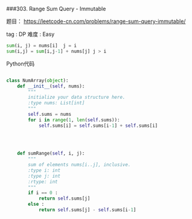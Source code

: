 ###303. Range Sum Query - Immutable

题目： 
<https://leetcode-cn.com/problems/range-sum-query-immutable/>


tag : DP
难度 : Easy



```python
sum(i, j) = nums[i]  j = i
sum(i,j) = sum[i,j-1] + nums[j] j > i

```

Python代码

```python

class NumArray(object):
    def __init__(self, nums):
        """
        initialize your data structure here.
        :type nums: List[int]
        """
        self.sums = nums
        for i in range(1, len(self.sums)):
            self.sums[i] = self.sums[i-1] + self.sums[i]
            
        
        

    def sumRange(self, i, j):
        """
        sum of elements nums[i..j], inclusive.
        :type i: int
        :type j: int
        :rtype: int
        """
        if i == 0 :
            return self.sums[j]
        else :
            return self.sums[j] - self.sums[i-1]
            
```